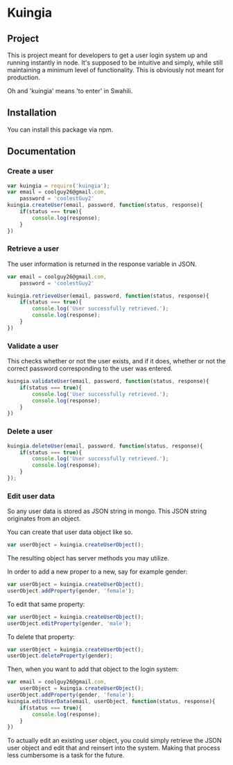 # Kuingia

## Project

This is project meant for developers to get a user login system up and running instantly
in node. It's supposed to be intuitive and simply, while still maintaining a minimum level of functionality. This is obviously not meant for production.

Oh and 'kuingia' means 'to enter' in Swahili.

## Installation

You can install this package via npm.

## Documentation

### Create a user

```javascript
var kuingia = require('kuingia');
var email = coolguy26@gmail.com,
	password = 'coolestGuy2'
kuingia.createUser(email, password, function(status, response){
	if(status === true){
		console.log(response);
	}
})
```
### Retrieve a user

The user information is returned in the response variable in JSON.

```javascript
var email = coolguy26@gmail.com,
	password = 'coolestGuy2'

kuingia.retrieveUser(email, password, function(status, response){
	if(status === true){
		console.log('User successfully retrieved.');
		console.log(response);
	}
})
```
### Validate a user

This checks whether or not the user exists, and if it does, whether or not the
correct password corresponding to the user was entered.

```javascript
kuingia.validateUser(email, password, function(status, response){
	if(status === true){
		console.log('User successfully retrieved.');
		console.log(response);
	}
})
```

### Delete a user

```javascript
kuingia.deleteUser(email, password, function(status, response){
	if(status === true){
		console.log('User successfully retrieved.');
		console.log(response);
	}
});
```

### Edit user data

So any user data is stored as JSON string in mongo. This
JSON string originates from an object.

You can create that user data object like so.

```javascript
var userObject = kuingia.createUserObject();
```

The resulting object has server methods you may utilize.

In order to add a new proper to a new, say for example gender:

```javascript
var userObject = kuingia.createUserObject();
userObject.addProperty(gender, 'female');
```

To edit that same property:

```javascript
var userObject = kuingia.createUserObject();
userObject.editProperty(gender, 'male');
```

To delete that property:

```javascript
var userObject = kuingia.createUserObject();
userObject.deleteProperty(gender);
```

Then, when you want to add that object to the login system:

```javascript
var email = coolguy26@gmail.com,
	userObject = kuingia.createUserObject();
userObject.addProperty(gender, 'female');
kuingia.editUserData(email, userObject, function(status, response){
	if(status === true){
		console.log(response);
	}
})
```
To actually edit an existing user object, you could simply
retrieve the JSON user object and edit that and reinsert into the system. Making
that process less cumbersome is a task for the future.







